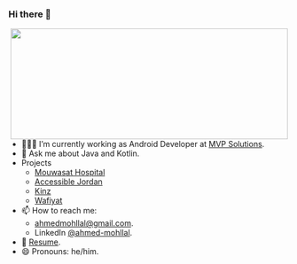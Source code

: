 ### Hi there 👋

<!--
**amohllal/amohllal** is a ✨ _special_ ✨ repository because its `README.md` (this file) appears on your GitHub profile.
-->

<img height="200em" width="500em" src="https://github-readme-stats-eight-theta.vercel.app/api/top-langs/?username=amohllal&theme=dark&layout=compact&langs_count=8&hide_border=true" align="right"/>

- 👨🏽‍💻 I’m currently working as Android Developer at [MVP Solutions](https://www.linkedin.com/company/mvp-solutions-io/).
- 💬 Ask me about Java and Kotlin.
- Projects
  - [Mouwasat Hospital](https://play.google.com/store/apps/details?id=com.mouwasat.app)
  - [Accessible Jordan](https://play.google.com/store/apps/details?id=com.dotjo.accessiblejordan)
  - [Kinz](https://play.google.com/store/apps/details?id=com.dotjo.kinz)
  - [Wafiyat](https://play.google.com/store/apps/details?id=com.androfolio.wafyat)
- 📫 How to reach me:
  - ahmedmohllal@gmail.com.
  - LinkedIn [@ahmed-mohllal](https://www.linkedin.com/in/ahmed-mohllal/).
- 📄 [Resume](https://drive.google.com/file/d/1Rgqi6HCrC8HHQ8vxXZva8HO7yxEqx79Q/view?usp=sharing).
- 😄 Pronouns: he/him.
